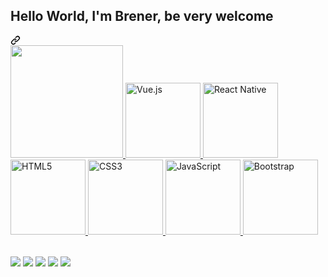 <article class="markdown-body entry-content container-lg f5" itemprop="text"><div class="markdown-heading" dir="auto"><h1 class="heading-element" dir="auto">Hello World, I'm Brener, be very welcome</h1><a id="user-content-hello-world-im-leeh-be-very-welcome" class="anchor" aria-label="Permalink: Hello World, I'm Leeh, be very welcome" href="#hello-world-im-leeh-be-very-welcome"><svg class="octicon octicon-link" viewBox="0 0 16 16" version="1.1" width="16" height="16" aria-hidden="true"><path d="m7.775 3.275 1.25-1.25a3.5 3.5 0 1 1 4.95 4.95l-2.5 2.5a3.5 3.5 0 0 1-4.95 0 .751.751 0 0 1 .018-1.042.751.751 0 0 1 1.042-.018 1.998 1.998 0 0 0 2.83 0l2.5-2.5a2.002 2.002 0 0 0-2.83-2.83l-1.25 1.25a.751.751 0 0 1-1.042-.018.751.751 0 0 1-.018-1.042Zm-4.69 9.64a1.998 1.998 0 0 0 2.83 0l1.25-1.25a.751.751 0 0 1 1.042.018.751.751 0 0 1 .018 1.042l-1.25 1.25a3.5 3.5 0 1 1-4.95-4.95l2.5-2.5a3.5 3.5 0 0 1 4.95 0 .751.751 0 0 1-.018 1.042.751.751 0 0 1-1.042.018 1.998 1.998 0 0 0-2.83 0l-2.5 2.5a1.998 1.998 0 0 0 0 2.83Z"></path></svg></a></div>
<a href="https://github.com/brenerBPL">
  <img height="180em" src="https://camo.githubusercontent.com/55f3109c4926e3edd99c91d56643641ea3e3dad0c31c956cab26daf90ad2fddf/68747470733a2f2f6769746875622d726561646d652d73746174732e76657263656c2e6170702f6170692f746f702d6c616e67732f3f757365726e616d653d6c6565687864266c61796f75743d636f6d70616374266c616e67735f636f756e743d36267468656d653d746f6b796f6e69676874" data-canonical-src="https://github-readme-stats.vercel.app/api/top-langs/?username=leehxd&amp;layout=compact&amp;langs_count=6&amp;theme=tokyonight" style="max-width: 100%;">
  <img src="https://camo.githubusercontent.com/24c6f6313dc19f3b7a09960f3cb7188af8b64967ed547a2dd66763a2e21357cc/68747470733a2f2f696d672e69636f6e73382e636f6d2f636f6c6f722f32782f7675652d6a732e706e67" width="120" alt="Vue.js" data-canonical-src="https://img.icons8.com/color/2x/vue-js.png" style="max-width: 100%;">
  <img src="https://camo.githubusercontent.com/4a58fd40801611486ba62930cba7e14e799c74127fee4899051c8ca22e71eccc/68747470733a2f2f75706c6f61642e77696b696d656469612e6f72672f77696b6970656469612f636f6d6d6f6e732f7468756d622f612f61372f52656163742d69636f6e2e7376672f35333970782d52656163742d69636f6e2e7376672e706e67" width="120" alt="React Native" data-canonical-src="https://upload.wikimedia.org/wikipedia/commons/thumb/a/a7/React-icon.svg/539px-React-icon.svg.png" style="max-width: 100%;">
  <img src="https://camo.githubusercontent.com/f447354c558bfa2704c92fa29d52e4686a067ed677bafc6cb666c5fdeab25916/68747470733a2f2f696d672e69636f6e73382e636f6d2f636f6c6f722f32782f68746d6c2d352e706e67" width="120" alt="HTML5" data-canonical-src="https://img.icons8.com/color/2x/html-5.png" style="max-width: 100%;">
  <img src="https://camo.githubusercontent.com/945df1dad7199440bab8494495c7c6fd32802a5cd9fd1075225904f04b4be155/68747470733a2f2f696d672e69636f6e73382e636f6d2f636f6c6f722f32782f637373332e706e67" width="120" alt="CSS3" data-canonical-src="https://img.icons8.com/color/2x/css3.png" style="max-width: 100%;">
  <img src="https://camo.githubusercontent.com/bd28477b24d67a8ef6d714fff66907183d6b6ce721009334990405de5d4c5cdf/68747470733a2f2f7374617469632e7665637465657a792e636f6d2f73797374656d2f7265736f75726365732f70726576696577732f3032372f3132372f3536302f6e6f6e5f32782f6a6176617363726970742d6c6f676f2d6a6176617363726970742d69636f6e2d7472616e73706172656e742d667265652d706e672e706e67" width="120" alt="JavaScript" data-canonical-src="https://static.vecteezy.com/system/resources/previews/027/127/560/non_2x/javascript-logo-javascript-icon-transparent-free-png.png" style="max-width: 100%;">
  <img src="https://camo.githubusercontent.com/ffce17df474c660d1f7a8796798ae0c335b61a3d40db21323759366d55a3e3bb/68747470733a2f2f696d672e69636f6e73382e636f6d2f636f6c6f722f32782f626f6f7473747261702e706e67" width="120" alt="Bootstrap" data-canonical-src="https://img.icons8.com/color/2x/bootstrap.png" style="max-width: 100%;">
</a><table>
  </table>
<div dir="auto"> 
  <a href="https://www.youtube.com/channel/UCbOyyAqpyiYiImgaoXAwd9A" rel="nofollow"><img src="https://camo.githubusercontent.com/c4cccdb78776ae4782fbbfae4c58f3d2dfecdaa13af37791db4c6ddfc1044b26/68747470733a2f2f696d672e736869656c64732e696f2f62616467652f596f75547562652d4646303030303f7374796c653d666f722d7468652d6261646765266c6f676f3d796f7574756265266c6f676f436f6c6f723d7768697465" data-canonical-src="https://img.shields.io/badge/YouTube-FF0000?style=for-the-badge&amp;logo=youtube&amp;logoColor=white" style="max-width: 100%;"></a>
  <a href="https://www.instagram.com/_leehxd/" rel="nofollow"><img src="https://camo.githubusercontent.com/5fe8416cd5ba128163da401b036070cff85f0004eda8aa86575aaa1e93b1b5af/68747470733a2f2f696d672e736869656c64732e696f2f62616467652f2d496e7374616772616d2d2532334534343035463f7374796c653d666f722d7468652d6261646765266c6f676f3d696e7374616772616d266c6f676f436f6c6f723d7768697465" data-canonical-src="https://img.shields.io/badge/-Instagram-%23E4405F?style=for-the-badge&amp;logo=instagram&amp;logoColor=white" style="max-width: 100%;"></a>
  <a href="https://www.twitch.tv/leehxd_" rel="nofollow"><img src="https://camo.githubusercontent.com/d60296001d4929cbb6e6069ccbd68e9f4aaf4fa8b8daf850a8f6fabc22478a70/68747470733a2f2f696d672e736869656c64732e696f2f62616467652f5477697463682d3931343646463f7374796c653d666f722d7468652d6261646765266c6f676f3d747769746368266c6f676f436f6c6f723d7768697465" data-canonical-src="https://img.shields.io/badge/Twitch-9146FF?style=for-the-badge&amp;logo=twitch&amp;logoColor=white" style="max-width: 100%;"></a>
  <a href="mailto: contato@leehxd.com.br"><img src="https://camo.githubusercontent.com/3f3a28cce40a1f01e5420a4d35b62542b0d78e38f03fbb75746873b8b68a58df/68747470733a2f2f696d672e736869656c64732e696f2f62616467652f2d476d61696c2d2532333333333f7374796c653d666f722d7468652d6261646765266c6f676f3d676d61696c266c6f676f436f6c6f723d7768697465" data-canonical-src="https://img.shields.io/badge/-Gmail-%23333?style=for-the-badge&amp;logo=gmail&amp;logoColor=white" style="max-width: 100%;"></a>
  <a href="https://www.linkedin.com/in/leticiajm/" rel="nofollow"><img src="https://camo.githubusercontent.com/1fb28218088b45b065a7445cafa9d5f027a657f17cb4f8b3a9472b1f59952949/68747470733a2f2f696d672e736869656c64732e696f2f62616467652f2d4c696e6b6564496e2d2532333030373742353f7374796c653d666f722d7468652d6261646765266c6f676f3d6c696e6b6564696e266c6f676f436f6c6f723d7768697465" data-canonical-src="https://img.shields.io/badge/-LinkedIn-%230077B5?style=for-the-badge&amp;logo=linkedin&amp;logoColor=white" style="max-width: 100%;"></a> 
</div>
</article>
